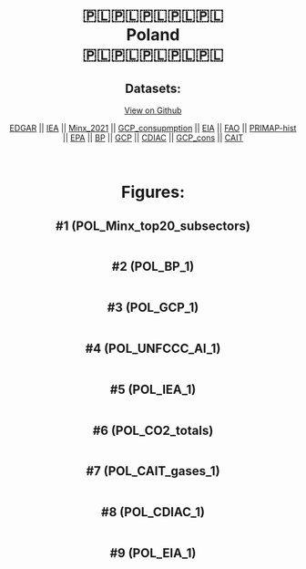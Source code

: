 
<center>
<h1 align="center">
🇵🇱🇵🇱🇵🇱🇵🇱🇵🇱
<br>
Poland
<br>
🇵🇱🇵🇱🇵🇱🇵🇱🇵🇱
</h1>
<h2>Datasets:</h2>
<p><a href="https://github.com/dquintani/GreenhouseData/tree/master/country_data/POL_Poland/data">View on Github</a>
<br></p><p><a href="data/POL_EDGAR.csv">EDGAR</a> || <a href="data/POL_IEA.csv">IEA</a> || <a href="data/POL_Minx_2021.csv">Minx_2021</a> || <a href="data/POL_GCP_consupmption.csv">GCP_consupmption</a> || <a href="data/POL_EIA.csv">EIA</a> || <a href="data/POL_FAO.csv">FAO</a> || <a href="data/POL_PRIMAP-hist.csv">PRIMAP-hist</a> || <a href="data/POL_EPA.csv">EPA</a> || <a href="data/POL_BP.csv">BP</a> || <a href="data/POL_GCP.csv">GCP</a> || <a href="data/POL_CDIAC.csv">CDIAC</a> || <a href="data/POL_GCP_cons.csv">GCP_cons</a> || <a href="data/POL_CAIT.csv">CAIT</a></p><p><br></p>
<h1>Figures:</h1><h2>#1 (POL_Minx_top20_subsectors)</h2>
<p><img alt="" src="figures/POL_Minx_top20_subsectors.png" /></p><h2>#2 (POL_BP_1)</h2>
<p><img alt="" src="figures/POL_BP_1.png" /></p><h2>#3 (POL_GCP_1)</h2>
<p><img alt="" src="figures/POL_GCP_1.png" /></p><h2>#4 (POL_UNFCCC_AI_1)</h2>
<p><img alt="" src="figures/POL_UNFCCC_AI_1.png" /></p><h2>#5 (POL_IEA_1)</h2>
<p><img alt="" src="figures/POL_IEA_1.png" /></p><h2>#6 (POL_CO2_totals)</h2>
<p><img alt="" src="figures/POL_CO2_totals.png" /></p><h2>#7 (POL_CAIT_gases_1)</h2>
<p><img alt="" src="figures/POL_CAIT_gases_1.png" /></p><h2>#8 (POL_CDIAC_1)</h2>
<p><img alt="" src="figures/POL_CDIAC_1.png" /></p><h2>#9 (POL_EIA_1)</h2>
<p><img alt="" src="figures/POL_EIA_1.png" /></p>